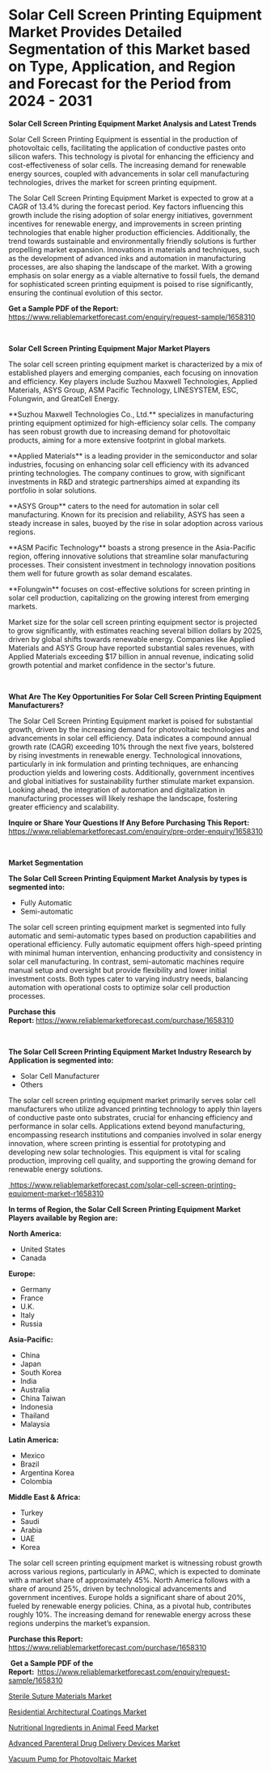 <p><h1>Solar Cell Screen Printing Equipment Market Provides Detailed Segmentation of this Market based on Type, Application, and Region and Forecast for the Period from 2024 - 2031</h1></p><p><strong>Solar Cell Screen Printing Equipment Market Analysis and Latest Trends</strong></p>
<p><p>Solar Cell Screen Printing Equipment is essential in the production of photovoltaic cells, facilitating the application of conductive pastes onto silicon wafers. This technology is pivotal for enhancing the efficiency and cost-effectiveness of solar cells. The increasing demand for renewable energy sources, coupled with advancements in solar cell manufacturing technologies, drives the market for screen printing equipment.</p><p>The Solar Cell Screen Printing Equipment Market is expected to grow at a CAGR of 13.4% during the forecast period. Key factors influencing this growth include the rising adoption of solar energy initiatives, government incentives for renewable energy, and improvements in screen printing technologies that enable higher production efficiencies. Additionally, the trend towards sustainable and environmentally friendly solutions is further propelling market expansion. Innovations in materials and techniques, such as the development of advanced inks and automation in manufacturing processes, are also shaping the landscape of the market. With a growing emphasis on solar energy as a viable alternative to fossil fuels, the demand for sophisticated screen printing equipment is poised to rise significantly, ensuring the continual evolution of this sector.</p></p>
<p><strong>Get a Sample PDF of the Report:&nbsp;</strong> <a href="https://www.reliablemarketforecast.com/enquiry/request-sample/1658310?utm_campaign=1134&utm_medium=2&utm_source=Github&utm_content=ia&utm_term=09122024&utm_id=solar-cell-screen-printing-equipment">https://www.reliablemarketforecast.com/enquiry/request-sample/1658310</a></p>
<p>&nbsp;</p>
<p><strong>Solar Cell Screen Printing Equipment Major Market Players</strong></p>
<p><p>The solar cell screen printing equipment market is characterized by a mix of established players and emerging companies, each focusing on innovation and efficiency. Key players include Suzhou Maxwell Technologies, Applied Materials, ASYS Group, ASM Pacific Technology, LINESYSTEM, ESC, Folungwin, and GreatCell Energy.</p><p>**Suzhou Maxwell Technologies Co., Ltd.** specializes in manufacturing printing equipment optimized for high-efficiency solar cells. The company has seen robust growth due to increasing demand for photovoltaic products, aiming for a more extensive footprint in global markets.</p><p>**Applied Materials** is a leading provider in the semiconductor and solar industries, focusing on enhancing solar cell efficiency with its advanced printing technologies. The company continues to grow, with significant investments in R&D and strategic partnerships aimed at expanding its portfolio in solar solutions.</p><p>**ASYS Group** caters to the need for automation in solar cell manufacturing. Known for its precision and reliability, ASYS has seen a steady increase in sales, buoyed by the rise in solar adoption across various regions.</p><p>**ASM Pacific Technology** boasts a strong presence in the Asia-Pacific region, offering innovative solutions that streamline solar manufacturing processes. Their consistent investment in technology innovation positions them well for future growth as solar demand escalates.</p><p>**Folungwin** focuses on cost-effective solutions for screen printing in solar cell production, capitalizing on the growing interest from emerging markets.</p><p>Market size for the solar cell screen printing equipment sector is projected to grow significantly, with estimates reaching several billion dollars by 2025, driven by global shifts towards renewable energy. Companies like Applied Materials and ASYS Group have reported substantial sales revenues, with Applied Materials exceeding $17 billion in annual revenue, indicating solid growth potential and market confidence in the sector's future.</p></p>
<p>&nbsp;</p>
<p><strong>What Are The Key Opportunities For Solar Cell Screen Printing Equipment Manufacturers?</strong></p>
<p><p>The Solar Cell Screen Printing Equipment market is poised for substantial growth, driven by the increasing demand for photovoltaic technologies and advancements in solar cell efficiency. Data indicates a compound annual growth rate (CAGR) exceeding 10% through the next five years, bolstered by rising investments in renewable energy. Technological innovations, particularly in ink formulation and printing techniques, are enhancing production yields and lowering costs. Additionally, government incentives and global initiatives for sustainability further stimulate market expansion. Looking ahead, the integration of automation and digitalization in manufacturing processes will likely reshape the landscape, fostering greater efficiency and scalability.</p></p>
<p><strong>Inquire or Share Your Questions If Any Before Purchasing This Report:</strong> <a href="https://www.reliablemarketforecast.com/enquiry/pre-order-enquiry/1658310?utm_campaign=1134&utm_medium=2&utm_source=Github&utm_content=ia&utm_term=09122024&utm_id=solar-cell-screen-printing-equipment">https://www.reliablemarketforecast.com/enquiry/pre-order-enquiry/1658310</a></p>
<p>&nbsp;</p>
<p><strong>Market Segmentation</strong></p>
<p><strong>The Solar Cell Screen Printing Equipment Market Analysis by types is segmented into:</strong></p>
<p><ul><li>Fully Automatic</li><li>Semi-automatic</li></ul></p>
<p><p>The solar cell screen printing equipment market is segmented into fully automatic and semi-automatic types based on production capabilities and operational efficiency. Fully automatic equipment offers high-speed printing with minimal human intervention, enhancing productivity and consistency in solar cell manufacturing. In contrast, semi-automatic machines require manual setup and oversight but provide flexibility and lower initial investment costs. Both types cater to varying industry needs, balancing automation with operational costs to optimize solar cell production processes.</p></p>
<p><strong>Purchase this Report:&nbsp;</strong><a href="https://www.reliablemarketforecast.com/purchase/1658310?utm_campaign=1134&utm_medium=2&utm_source=Github&utm_content=ia&utm_term=09122024&utm_id=solar-cell-screen-printing-equipment">https://www.reliablemarketforecast.com/purchase/1658310</a></p>
<p>&nbsp;</p>
<p><strong>The Solar Cell Screen Printing Equipment Market Industry Research by Application is segmented into:</strong></p>
<p><ul><li>Solar Cell Manufacturer</li><li>Others</li></ul></p>
<p><p>The solar cell screen printing equipment market primarily serves solar cell manufacturers who utilize advanced printing technology to apply thin layers of conductive paste onto substrates, crucial for enhancing efficiency and performance in solar cells. Applications extend beyond manufacturing, encompassing research institutions and companies involved in solar energy innovation, where screen printing is essential for prototyping and developing new solar technologies. This equipment is vital for scaling production, improving cell quality, and supporting the growing demand for renewable energy solutions.</p></p>
<p><a href="https://www.reliablemarketforecast.com/solar-cell-screen-printing-equipment-market-r1658310?utm_campaign=1134&utm_medium=2&utm_source=Github&utm_content=ia&utm_term=09122024&utm_id=solar-cell-screen-printing-equipment">&nbsp;https://www.reliablemarketforecast.com/solar-cell-screen-printing-equipment-market-r1658310</a></p>
<p><strong>In terms of Region, the Solar Cell Screen Printing Equipment Market Players available by Region are:</strong></p>
<p>
    <p> <strong> North America: </strong>
        <ul>
            <li>United States</li>
            <li>Canada</li>
        </ul>
        </p> 
    <p> <strong> Europe: </strong>
        <ul>
            <li>Germany</li>
            <li>France</li>
            <li>U.K.</li>
            <li>Italy</li>
            <li>Russia</li>
        </ul>
        </p> 
    <p> <strong> Asia-Pacific: </strong>
        <ul>
            <li>China</li>
            <li>Japan</li>
            <li>South Korea</li>
            <li>India</li>
            <li>Australia</li>
            <li>China Taiwan</li>
            <li>Indonesia</li>
            <li>Thailand</li>
            <li>Malaysia</li>
        </ul>
        </p> 
    <p> <strong> Latin America: </strong>
        <ul>
            <li>Mexico</li>
            <li>Brazil</li>
            <li>Argentina Korea</li>
            <li>Colombia</li>
        </ul>
        </p> 
    <p> <strong> Middle East & Africa: </strong>
        <ul>
            <li>Turkey</li>
            <li>Saudi</li>
            <li>Arabia</li>
            <li>UAE</li>
            <li>Korea</li>
        </ul>
    </p>
    </p>
<p><p>The solar cell screen printing equipment market is witnessing robust growth across various regions, particularly in APAC, which is expected to dominate with a market share of approximately 45%. North America follows with a share of around 25%, driven by technological advancements and government incentives. Europe holds a significant share of about 20%, fueled by renewable energy policies. China, as a pivotal hub, contributes roughly 10%. The increasing demand for renewable energy across these regions underpins the market’s expansion.</p></p>
<p><strong>Purchase this Report: </strong><a href="https://www.reliablemarketforecast.com/purchase/1658310?utm_campaign=1134&utm_medium=2&utm_source=Github&utm_content=ia&utm_term=09122024&utm_id=solar-cell-screen-printing-equipment">https://www.reliablemarketforecast.com/purchase/1658310</a></p>
<p>&nbsp;<strong>Get a Sample PDF of the Report:&nbsp;&nbsp;</strong><a href="https://www.reliablemarketforecast.com/enquiry/request-sample/1658310?utm_campaign=1134&utm_medium=2&utm_source=Github&utm_content=ia&utm_term=09122024&utm_id=solar-cell-screen-printing-equipment">https://www.reliablemarketforecast.com/enquiry/request-sample/1658310</a></p>
<p><strong></strong></p>
<p><p><a href="https://www.linkedin.com/pulse/t-insight-dial-ziosf?utm_campaign=1134&utm_medium=2&utm_source=Github&utm_content=ia&utm_term=09122024&utm_id=solar-cell-screen-printing-equipment">Sterile Suture Materials Market</a></p><p><a href="https://www.linkedin.com/pulse/key-driving-factors-residential-architectural-coatings-industry-jbbze?utm_campaign=1134&utm_medium=2&utm_source=Github&utm_content=ia&utm_term=09122024&utm_id=solar-cell-screen-printing-equipment">Residential Architectural Coatings Market</a></p><p><a href="https://www.linkedin.com/pulse/based-recent-analysis-nutritional-ingredients-animal-feed-n3cqe?utm_campaign=1134&utm_medium=2&utm_source=Github&utm_content=ia&utm_term=09122024&utm_id=solar-cell-screen-printing-equipment">Nutritional Ingredients in Animal Feed Market</a></p><p><a href="https://www.linkedin.com/pulse/advanced-parenteral-drug-delivery-devices-market-growth-outlook-andmc?utm_campaign=1134&utm_medium=2&utm_source=Github&utm_content=ia&utm_term=09122024&utm_id=solar-cell-screen-printing-equipment">Advanced Parenteral Drug Delivery Devices Market</a></p><p><a href="https://github.com/BryceTownsendr/Market-Research-Report-List-7/blob/main/vacuum-pump-for-photovoltaic-market.md?utm_campaign=1134&utm_medium=2&utm_source=Github&utm_content=ia&utm_term=09122024&utm_id=solar-cell-screen-printing-equipment">Vacuum Pump for Photovoltaic Market</a></p></p>